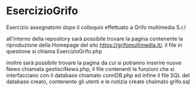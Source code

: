# EsercizioGrifo
Esercizio assegnatomi  dopo il  colloquio effettuato a Grifo multimedia  S.r.l

all'interno della repository sarà possibile trovare la pagina contenente la riproduzione della Homepage del sito https://grifomultimedia.it/.
il file in questione si chiama EsercizioGrifo.php

inoltre sarà possibile trovare la pagina da cui si potranno inserire nuove News chiamata gestisciNews.php, il file contenenti le funzioni che si interfacciano con il database chiamato connDB.php ed infine il file SQL del database creato, contenente gli utenti e le notizia create chaimato grifo.sql
